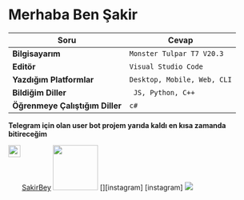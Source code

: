 # Merhaba Ben Şakir
Soru | Cevap
--- | --- 
**Bilgisayarım**  | `Monster Tulpar T7 V20.3`
**Editör**  | `Visual Studio Code`
**Yazdığım Platformlar** | `Desktop, Mobile, Web, CLI`
**Bildiğim Diller**  | ` JS, Python, C++`
**Öğrenmeye Çalıştığım Diller** | `c#`

**Telegram için olan user bot projem yarıda kaldı en kısa zamanda bitireceğim**

[SakirBey](www.github.com/SakirBey1) <img src="https://i.pinimg.com/originals/62/c9/3a/62c93a4cf6462f54fdea6d735d927f9c.gif" height="90" with="86">
[<img align="left" height="24" width="24" src="https://cdn.jsdelivr.net/npm/simple-icons@v4/icons/instagram.svg" />][instagram]
[instagram] <img src="https://www.google.com/imgres?imgurl=https%3A%2F%2Fi4.hurimg.com%2Fi%2Fhurriyet%2F75%2F750x422%2F60d27474c9de3d3e08ba3dec.jpg&imgrefurl=https%3A%2F%2Fwww.hurriyet.com.tr%2Fteknoloji%2Finstagram-indir-instagram-nasil-indirilir-android-ve-ios-icin-ucretsiz-son-surum-instagram-uygulamasi-41837678&tbnid=327OTHZH76qJzM&vet=12ahUKEwiGr4STnLbyAhUv5rsIHfERCvYQMygCegUIARCvAQ..i&docid=xkEAErG0XvIoFM&w=750&h=422&q=instagram&ved=2ahUKEwiGr4STnLbyAhUv5rsIHfERCvYQMygCegUIARCvAQ">
